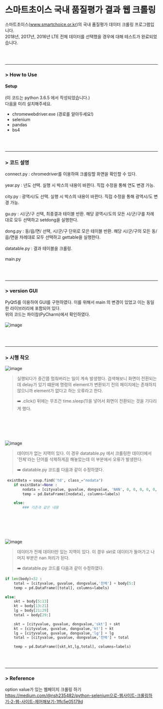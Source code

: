 # 스마트초이스 국내 품질평가 결과 웹 크롤링

스마트초이스(www.smartchoice.or.kr)의 국내 품질평가 데이터 크롤링 프로그램입니다.     
2018년, 2017년, 2016년 LTE 전체 데이터를 선택했을 경우에 대해 테스트가 완료되었습니다.     

<br>
<br>
                                  
               
---------------------------------------------------------------

### > How to Use

#### Setup

(이 코드는 python 3.6.5 에서 작성되었습니다.)<br>
다음을 미리 설치해주세요.
- chromewebdriver.exe (경로를 알아두세요!)
- selenium
- pandas
- bs4

<br>
<br>

                              
---------------------------------------------------------------

### > 코드 설명

connect.py : chromedriver를 이용하여 크롤링할 화면을 확인할 수 있다.<br>
   <br>
year.py : 년도 선택. 실행 시 박스의 내용이 바뀐다. 직접 수정을 통해 연도 변경 가능.<br>
   <br>
city.py : 광역시/도 선택. 실행 시 박스의 내용이 바뀐다. 직접 수정을 통해 광역시/도 변경 가능.<br>
   <br>
gu.py : 시/군/구 선택, 최종결과 테이블 반환. 해당 광역시/도의 모든 시/군/구를 차례대로 모두 선택하고 setdong을 실행한다.<br>
   <br>
dong.py : 동/읍/면/ 선택, 시/군/구 단위로 모은 테이블 반환. 해당 시/군/구의 모든 동/읍/면을 차례대로 모두 선택하고 gettable을 실행한다.<br>
   <br>
datatable.py : 결과 테이블을 크롤링.<br>
   <br>
main.py

<br>
<br>

-------------------------------------------------------------

### > version GUI

PyQt5를 이용하여 GUI를 구현하였다. 이를 위해서 main 의 변경이 있었고 이는 동일한 라이브러리에 포함되어 있다.<br>
위의 코드는 파이참(PyCharm)에서 확인하였다.<br>
<br>
![image](https://user-images.githubusercontent.com/41939828/52107530-0e37b000-263a-11e9-90ad-ab5200b0f3ea.png)

<br>
<br>                                                 

---------------------------------------------------------------

### > 시행 착오


![image](https://user-images.githubusercontent.com/41939828/51453655-051a2980-1d84-11e9-9fd5-0926407562cf.PNG)
> 실행되다가 중간쯤 멈춰버리는 일이 계속 발생했다.
> 검색해보니 화면이 전환되는데 delay가 있기 떄문에 명령의 element가 변환되기 전의 페이지에는 존재하지 않으니까 element가 없다고 하는 오류라고 한다.
>   
> :arrow_right: .click() 뒤에는 무조건 time.sleep(1)을 넣어서 화면이 전환되는 것을 기다리게 했다.
           
<br>
<br>
<br>
<br>

                                              
![image](https://user-images.githubusercontent.com/41939828/51453680-2c70f680-1d84-11e9-8478-56d52f515e28.png)
> 데이터가 없는 지역이 있다.
> 이 경우 datatable.py 에서 크롤링한 데이터에서 '전체'라는 단어를 삭제하게끔 해놓았는데 이 부분에서 오류가 발생한다.
>  
> :arrow_right: datatable.py 코드를 다음과 같이 수정하였다.
```python
 existData = soup.find('td', class_="nodata")
    if existData!=None :
        nodata = [cityvalue, guvalue, dongvalue, 'NAN', 0, 0, 0, 0, 0, 0, 0, 0]
        temp = pd.DataFrame([nodata], columns=labels)
        
    else:    
        ### 기존과 같은 내용
```

<br>
<br>
<br>
<br>

                                                    
![image](https://user-images.githubusercontent.com/41939828/51453695-414d8a00-1d84-11e9-8aac-75bef9aa3a1b.png)
> 데이터가 전체 데이터만 있는 지역이 있다.
> 이 경우 skt로 데이터가 들어가고 나머지 부분은 nan 처리가 된다.
>  
> :arrow_right: datatable.py 코드를 다음과 같이 수정하였다.
```python
if len(body)<32 :
    total = [cityvalue, guvalue, dongvalue,'전체'] + body[5:]
    temp = pd.DataFrame([total], columns=labels)
            
else:
    skt = body[5:13]
    kt = body[13:21]
    lg = body[21:29]
    total = body[29:]
    
    skt = [cityvalue, guvalue, dongvalue,'skt'] + skt
    kt = [cityvalue, guvalue, dongvalue,'kt'] + kt
    lg = [cityvalue, guvalue, dongvalue,'lg'] + lg
    total = [cityvalue, guvalue, dongvalue,'전체'] + total
    
    temp = pd.DataFrame([skt,kt,lg,total], columns=labels)
```



<br>
<br>

                                                 

---------------------------------------------------------------

### > Reference

option value가 있는 웹페이지 크롤링 하기                                       
https://medium.com/@nsh235482/python-selenium으로-웹사이트-크롤링하기-2-웹-사이트-제어해보기-1ffc5e05179d
